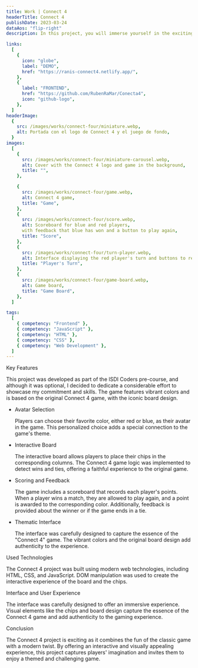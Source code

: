 ```yaml
---
title: Work | Connect 4
headerTitle: Connect 4
publishDate: 2023-03-24
dataAos: "flip-right"
description: In this project, you will immerse yourself in the exciting world of the game Connect 4 as you implement the game logic to create an engaging experience.

links:
  [
    {
      icon: "globe",
      label: "DEMO",
      href: "https://ranis-connect4.netlify.app/",
    },
    {
      label: "FRONTEND",
      href: "https://github.com/RubenRaMar/Conecta4",
      icon: "github-logo",
    },
  ]
headerImage:
  {
    src: /images/works/connect-four/miniature.webp,
    alt: Portada con el logo de Connect 4 y el juego de fondo,
  }
images:
  [
    {
      src: /images/works/connect-four/miniature-carousel.webp,
      alt: Cover with the Connect 4 logo and game in the background,
      title: "",
    },

    {
      src: /images/works/connect-four/game.webp,
      alt: Connect 4 game,
      title: "Game",
    },
    {
      src: /images/works/connect-four/score.webp,
      alt: Scoreboard for blue and red players,
      with feedback that blue has won and a button to play again,
      title: "Score",
    },
    {
      src: /images/works/connect-four/turn-player.webp,
      alt: Interface displaying the red player's turn and buttons to restart the game and exit,
      title: "Player's Turn",
    },
    {
      src: /images/works/connect-four/game-board.webp,
      alt: Game board,
      title: "Game Board",
    },
  ]

tags:
  [
    { competency: "Frontend" },
    { competency: "JavaScript" },
    { competency: "HTML" },
    { competency: "CSS" },
    { competency: "Web Development" },
  ]
---
```


<article class="work-informations container-column with-background-image">
    <span class="work-informations__title">Key Features</span>
    <span data-aos="flip-right" data-aos-delay="300" data-aos-anchor-placement="top-bottom" class="section-divider"></span>
    <p data-aos="zoom-in-up" data-aos-anchor-placement="top-bottom" class="work-informations__description">
       This project was developed as part of the <span class="keyword">ISDI Coders pre-course</span>, and although it was optional, I decided to dedicate a <span class="keyword">considerable effort</span> to showcase my <span class="keyword">commitment and skills</span>. The game features vibrant colors and is based on the original <span class="keyword">Connect 4</span> game, with the <span class="keyword">iconic board design</span>.
    </p>
    <ul class="work-informations__list container-column">
        <li class="list__information container-column">
            <span class="information__title" data-aos="flip-right" data-aos-duration="800" data-aos-anchor-placement="top-bottom">Avatar Selection</span>
            <p data-aos="zoom-in" data-aos-anchor-placement="top-bottom" class="information__description">
                Players can choose their favorite color, either red or blue, as their <span class="keyword">avatar</span> in the game. This personalized choice adds a <span class="keyword">special connection</span> to the game's theme.
            </p>
        </li>
        <li class="list__information container-column">
            <span class="information__title" data-aos="flip-right" data-aos-duration="800" data-aos-anchor-placement="top-bottom">Interactive Board</span>
            <p data-aos="zoom-in" data-aos-anchor-placement="top-bottom" class="information__description">
                The interactive board allows players to place their chips in the corresponding columns. The <span class="keyword">Connect 4 game logic</span> was implemented to detect <span class="keyword">wins and ties</span>, offering a <span class="keyword">faithful experience</span> to the original game.
            </p>
        </li>
        <li class="list__information container-column">
            <span class="information__title" data-aos="flip-right" data-aos-duration="800" data-aos-anchor-placement="top-bottom">Scoring and Feedback</span>
            <p data-aos="zoom-in" data-aos-anchor-placement="top-bottom" class="information__description">
                The game includes a <span class="keyword">scoreboard</span> that records each player's points. When a player wins a match, they are allowed to <span class="keyword">play again</span>, and a <span class="keyword">point is awarded to the corresponding color</span>. Additionally, feedback is provided about the winner or if the game ends in a tie.
            </p>
        </li>
        <li class="list__information container-column">
            <span class="information__title" data-aos="flip-right" data-aos-duration="800" data-aos-anchor-placement="top-bottom">Thematic Interface</span>
            <p data-aos="zoom-in" data-aos-anchor-placement="top-bottom" class="information__description">
                The interface was carefully designed to capture the <span class="keyword">essence of the "Connect 4" game</span>. The <span class="keyword">vibrant colors</span> and the <span class="keyword">original board design</span> add <span class="keyword">authenticity</span> to the experience.
            </p>
        </li>
    </ul>
</article>

<article class="work-informations container-column">
    <span class="work-informations__title">Used Technologies</span>
    <span data-aos="flip-right" data-aos-delay="300" data-aos-anchor-placement="top-bottom" class="section-divider"></span>
    <p data-aos="zoom-in-up" data-aos-anchor-placement="top-bottom" class="work-informations__description">
        The <span class="keyword">Connect 4</span> project was built using modern web technologies, including <span class="keyword">HTML</span>, <span class="keyword">CSS</span>, and <span class="keyword">JavaScript</span>. <span class="keyword">DOM manipulation</span> was used to create the interactive experience of the board and the chips.
    </p>
</article>

<article class="work-informations container-column with-background-image  with-background-image--variant">
    <span class="work-informations__title">Interface and User Experience</span>
    <span data-aos="flip-right" data-aos-delay="300" data-aos-anchor-placement="top-bottom" class="section-divider"></span>
    <p data-aos="zoom-in-up" data-aos-anchor-placement="top-bottom" class="work-informations__description">
        The <span class="keyword">interface was carefully designed</span> to offer an <span class="keyword">immersive experience</span>. Visual elements like the chips and board design capture the <span class="keyword">essence of the Connect 4 game</span> and add <span class="keyword">authenticity</span> to the <span class="keyword">gaming experience</span>.
    </p>
</article>

<article class="work-informations container-column">
    <span class="work-informations__title">Conclusion</span>
    <span data-aos="flip-right" data-aos-delay="300" data-aos-anchor-placement="top-bottom" class="section-divider"></span>
    <p data-aos="zoom-in-up" data-aos-anchor-placement="top-bottom" class="work-informations__description">
        The <span class="keyword">Connect 4</span> project is <span class="keyword">exciting</span> as it combines the fun of the classic game with a modern twist. By offering an <span class="keyword">interactive and visually appealing experience</span>, this project captures players' imagination and invites them to enjoy a <span class="keyword">themed and challenging game</span>.
    </p>
</article>
